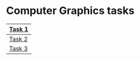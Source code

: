 # Computer Graphics tasks

|<font color="green"><a href="https://github.com/cutymurphy/Computer-Graphics/tree/master/src/task1">Task 1</a></font>
|-------------
|<font color="green"><a href="https://github.com/cutymurphy/Computer-Graphics/tree/master/src/task2">Task 2</a></font>
|<font color="green"><a href="https://github.com/cutymurphy/Computer-Graphics/tree/master/src/Task3">Task 3</a></font>


